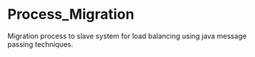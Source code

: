 # Process_Migration
Migration process to slave system for load balancing using java message passing techniques.
